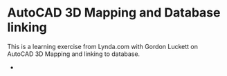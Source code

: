 # AutoCAD 3D Mapping and Database linking

This is a learning exercise from Lynda.com with Gordon Luckett on AutoCAD 3D Mapping and linking to database.


* 
